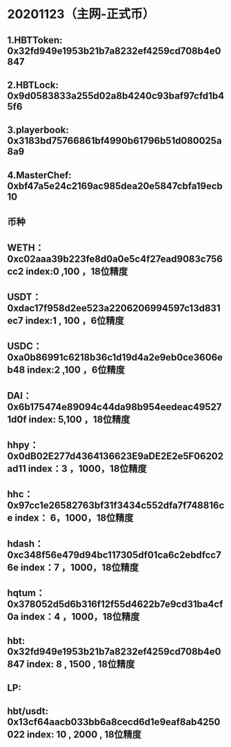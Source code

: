 # 20201123（主网-正式币）
## 1.HBTToken:    0x32fd949e1953b21b7a8232ef4259cd708b4e0847
## 2.HBTLock:     0x9d0583833a255d02a8b4240c93baf97cfd1b45f6
## 3.playerbook:  0x3183bd75766861bf4990b61796b51d080025a8a9
## 4.MasterChef:  0xbf47a5e24c2169ac985dea20e5847cbfa19ecb10
## 币种
## WETH：  0xc02aaa39b223fe8d0a0e5c4f27ead9083c756cc2   	    index:0 ,100 ，18位精度
## USDT：  0xdac17f958d2ee523a2206206994597c13d831ec7   	    index:1 , 100 ，6位精度
## USDC：  0xa0b86991c6218b36c1d19d4a2e9eb0ce3606eb48 	      index:2 ,100  ，6位精度
## DAI：   0x6b175474e89094c44da98b954eedeac495271d0f  		  index: 5,100  ，18位精度
## hhpy：  0x0dB02E277d4364136623E9aDE2E2e5F06202ad11        index：3 ，1000，18位精度
## hhc：   0x97cc1e26582763bf31f3434c552dfa7f748816ce        index： 6，1000，18位精度
## hdash： 0xc348f56e479d94bc117305df01ca6c2ebdfcc76e        index：7 ，1000，18位精度
## hqtum： 0x378052d5d6b316f12f55d4622b7e9cd31ba4cf0a        index：4 ，1000，18位精度
## hbt:    0x32fd949e1953b21b7a8232ef4259cd708b4e0847        index:  8  , 1500 , 18位精度
## LP:
## hbt/usdt:  0x13cf64aacb033bb6a8cecd6d1e9eaf8ab4250022     index:  10 ,  2000 ,  18位精度

